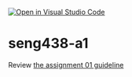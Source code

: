 [![Open in Visual Studio Code](https://classroom.github.com/assets/open-in-vscode-2e0aaae1b6195c2367325f4f02e2d04e9abb55f0b24a779b69b11b9e10269abc.svg)](https://classroom.github.com/online_ide?assignment_repo_id=17837219&assignment_repo_type=AssignmentRepo)
# seng438-a1

Review [the assignment 01 guideline](seng438-a1.md) 
